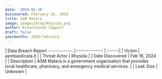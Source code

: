 ```yaml
---
date: '2024-02-16'
discovered: February 16, 2024
title: ASM Matera
image: images/blog/Rhysida.png
author: Breachsense Support
draft: false
yearmonths: 2024/february
---
```



| Data Breach Report
------------:     |:-------------:    | :-----:|
| Victim      | asmbasilicata.it      | 
| Threat Actor      | Rhysida      | 
| Date Discovered      | Feb 16, 2024      | 
| Description      | ASM Matera is a government organization that provides local healthcare, pharmacy, and emergency medical services.      | 
| Leak Size      | Unknown      | 

